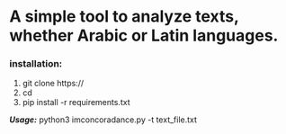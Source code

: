 # A simple tool to analyze texts, whether Arabic or Latin languages. 
### installation: 
   1. git clone https://
   2. cd
   3. pip install -r requirements.txt

***Usage:***
   python3 imconcoradance.py -t text_file.txt 
 

